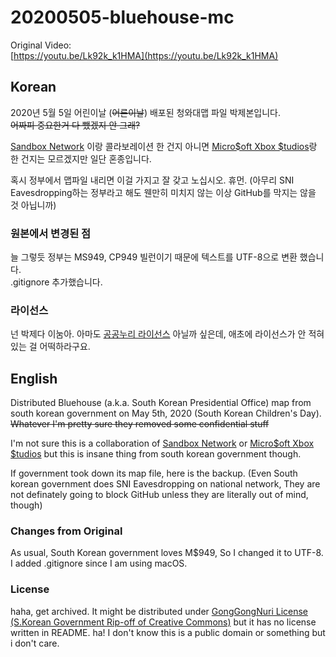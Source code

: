 # 20200505-bluehouse-mc

Original Video:  
[https://youtu.be/Lk92k_k1HMA](https://youtu.be/Lk92k_k1HMA)

## Korean

2020년 5월 5일 어린이날 (~~어른이날~~) 배포된 청와대맵 파일 박제본입니다.  
~~어짜피 중요한거 다 뺐겠지 안 그래?~~  
  
[Sandbox Network](https://sandboxnetwork.net) 이랑 콜라보레이션 한 건지 아니면 [Micro$oft Xbox $tudios](https://www.xbox.com/en-US/xbox-game-studios)랑 한 건지는 모르겠지만 일단 혼종입니다.  
  
혹시 정부에서 맵파일 내리면 이걸 가지고 잘 갖고 노십시오. 휴먼. (아무리 SNI Eavesdropping하는 정부라고 해도 웬만히 미치지 않는 이상 GitHub를 막지는 않을 것 아닙니까)  

### 원본에서 변경된 점
늘 그렇듯 정부는 MS949, CP949 빌런이기 때문에 텍스트를 UTF-8으로 변환 했습니다.  
.gitignore 추가했습니다.  

### 라이선스
넌 박제다 이눔아. 아마도 [공공누리 라이선스](https://www.kogl.or.kr/info/introduce.do) 아닐까 싶은데, 애초에 라이선스가 안 적혀있는 걸 어떡하라구요.

## English

Distributed Bluehouse (a.k.a. South Korean Presidential Office) map from south korean government on May 5th, 2020 (South Korean Children's Day).  
~~Whatever I'm pretty sure they removed some confidential stuff~~  

I'm not sure this is a collaboration of [Sandbox Network](https://sandboxnetwork.net) or [Micro$oft Xbox $tudios](https://www.xbox.com/en-US/xbox-game-studios) but this is insane thing from south korean government though.  
  
If government took down its map file, here is the backup. (Even South korean government does SNI Eavesdropping on national network, They are not definately going to  block GitHub unless they are literally out of mind, though)  

### Changes from Original
As usual, South Korean government loves M$949, So I changed it to UTF-8.  
I added .gitignore since I am using macOS.  

### License
haha, get archived. It might be distributed under [GongGongNuri License (S.Korean Government Rip-off of Creative Commons)](https://www.kogl.or.kr/info/introduce.do) but it has no license written in README. ha! I don't know this is a public domain or something but i don't care.
